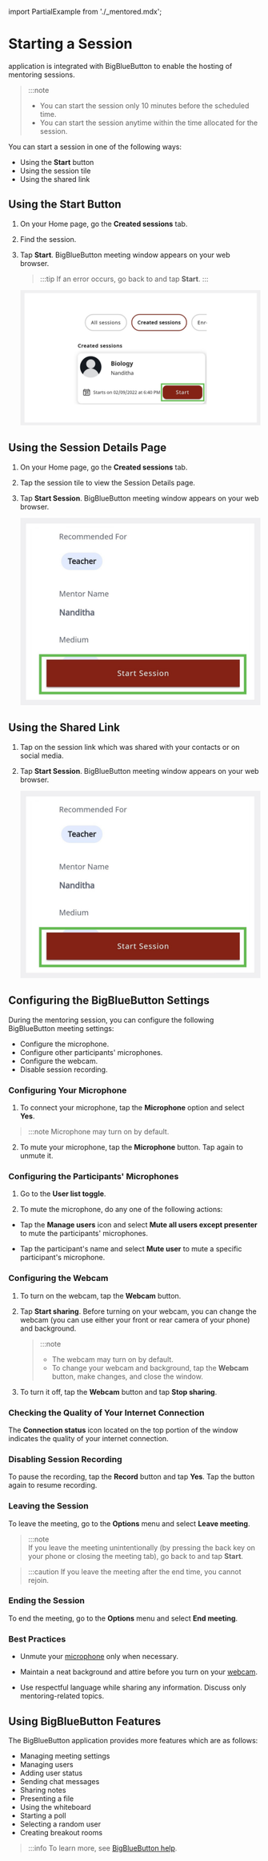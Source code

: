 import PartialExample from './_mentored.mdx';

# Starting a Session 

<PartialExample mentored /> application is integrated with BigBlueButton to enable the hosting of mentoring sessions.

> :::note  
>* You can start the session only 10 minutes before the scheduled time.
>* You can start the session anytime within the time allocated for the session.

You can start a session in one of the following ways:

* Using the **Start** button
* Using the session tile
* Using the shared link

## Using the Start Button

1. On your Home page, go the **Created sessions** tab.

2. Find the session.

3. Tap **Start**. BigBlueButton meeting window appears on your web browser.

   >:::tip 
   >If an error occurs, go back to <PartialExample mentored /> and tap **Start**.
   :::
   
   ![start button](media/startbutton.png)

## Using the Session Details Page

1. On your Home page, go the **Created sessions** tab.

2. Tap the session tile to view the Session Details page.

3. Tap **Start Session**. BigBlueButton meeting window appears on your web browser.

   ![start session button](media/startsession-button.PNG)
   
## Using the Shared Link

1. Tap on the session link which was shared with your contacts or on social media. 

2. Tap **Start Session**. BigBlueButton meeting window appears on your web browser.

   ![start session button](media/startsession-button.PNG)

## Configuring the BigBlueButton Settings

During the mentoring session, you can configure the following BigBlueButton meeting settings:

* Configure the microphone.
* Configure other participants' microphones.
* Configure the webcam.
* Disable session recording.

### Configuring Your Microphone

1. To connect your microphone, tap the **Microphone** option and select **Yes**. 

  > :::note
  > Microphone may turn on by default.

2.	To mute your microphone, tap the **Microphone** button. Tap again to unmute it.

### Configuring the Participants' Microphones

1. Go to the **User list toggle**.

2. To mute the microphone, do any one of the following actions:

* Tap the **Manage users** icon and select **Mute all users except presenter** to mute the participants' microphones.

* Tap the participant's name and select **Mute user** to mute a specific participant's microphone.

### Configuring the Webcam 

1. To turn on the webcam, tap the **Webcam** button.

2. Tap **Start sharing**. Before turning on your webcam, you can change the webcam (you can use either your front or rear camera of your phone) and background. 

   > :::note  
   >* The webcam may turn on by default. 
   >* To change your webcam and background, tap the **Webcam** button, make changes, and close the window.

3. To turn it off, tap the **Webcam** button and tap **Stop sharing**.

### Checking the Quality of Your Internet Connection 

The **Connection status** icon located on the top portion of the window indicates the quality of your internet connection.

### Disabling Session Recording

To pause the recording, tap the **Record** button and tap **Yes**. Tap the button again to resume recording.

### Leaving the Session

To leave the meeting, go to the **Options** menu and select **Leave meeting**.
    
> :::note  
> If you leave the meeting unintentionally (by pressing the back key on your phone or closing the meeting tab), go back to <PartialExample mentored /> and tap **Start**. 

>
>:::caution 
>If you leave the meeting after the end time, you cannot rejoin.

### Ending the Session

To end the meeting, go to the **Options** menu and select **End meeting**.

### Best Practices

- Unmute your [microphone](#configuring-the-microphone) only when necessary.

- Maintain a neat background and attire before you turn on your [webcam](#configuring-the-webcam). 

- Use respectful language while sharing any information. Discuss only mentoring-related topics.

## Using BigBlueButton Features

The BigBlueButton application provides more features which are as follows:

* Managing meeting settings
* Managing users
* Adding user status
* Sending chat messages
* Sharing notes
* Presenting a file
* Using the whiteboard
* Starting a poll
* Selecting a random user
* Creating breakout rooms

>:::info 
>To learn more, see [BigBlueButton help](https://bigbluebutton.org/teachers/tutorials/).

